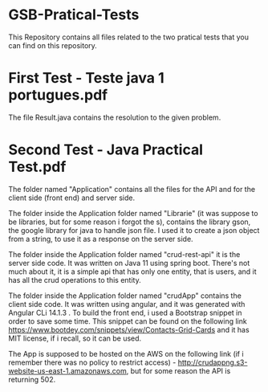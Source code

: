 # GSB-Pratical-Tests

This Repository contains all files related to the two pratical tests that you can find on this repository.

# First Test - Teste java 1 portugues.pdf

The file Result.java contains the resolution to the given problem. 

# Second Test - Java Practical Test.pdf

The folder named "Application" contains all the files for the API and for the client side (front end) and server side.

The folder inside the Application folder named "Librarie" (it was suppose to be libraries, but for some reason i forgot the s), contains the library gson, the google library for java to handle json file. I used it to create a json object from a string, to use it as a response on the server side.

The folder inside the Application folder named "crud-rest-api" it is the server side code. It was written on Java 11 using spring boot. There's not much about it, it is a simple api that has only one entity, that is users, and it has all the crud operations to this entity.

The folder inside the Application folder named "crudApp" contains the client side code. It was written using angular, and it was generated with Angular CLi 14.1.3 . To build the front end, i used a Bootstrap snippet in order to save some time. This snippet can be found on the following link https://www.bootdey.com/snippets/view/Contacts-Grid-Cards and it has MIT license, if i recall, so it can be used.

The App is supposed to be hosted on the AWS on the following link (if i remember there was no policy to restrict access) - http://crudappng.s3-website-us-east-1.amazonaws.com, but for some reason the API is returning 502. 

